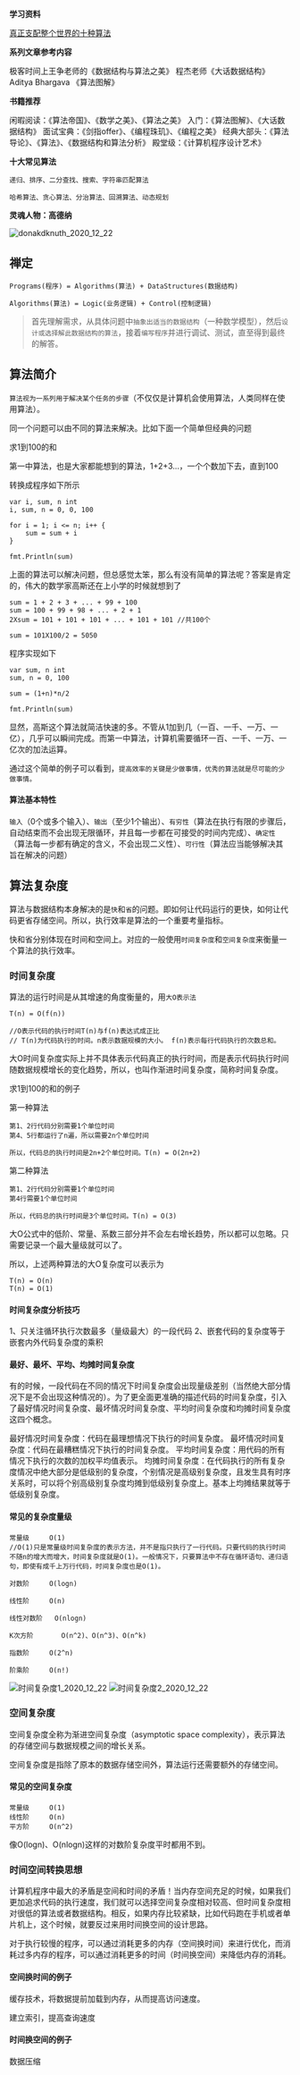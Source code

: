**学习资料**

[真正支配整个世界的十种算法](https://www.huxiu.com/article/267404.html?rec=manual)

**系列文章参考内容**

极客时间上王争老师的《数据结构与算法之美》
程杰老师《大话数据结构》
Aditya Bhargava 《算法图解》

**书籍推荐**

闲暇阅读：《算法帝国》、《数学之美》、《算法之美》
入门：《算法图解》、《大话数据结构》
面试宝典：《剑指offer》、《编程珠玑》、《编程之美》
经典大部头：《算法导论》、《算法》、《数据结构和算法分析》
殿堂级：《计算机程序设计艺术》

**十大常见算法**

```
递归、排序、二分查找、搜索、字符串匹配算法

哈希算法、贪心算法、分治算法、回溯算法、动态规划
```

**灵魂人物：高德纳**

![donakdknuth_2020_12_22](https://gitee.com/ghongxiang/picture/raw/master/编程/linux/donakd%20knuth_2020_12_22.jpg)
## 禅定

`Programs(程序) = Algorithms(算法) + DataStructures(数据结构)`

`Algorithms(算法) = Logic(业务逻辑) + Control(控制逻辑)`

>首先理解需求，从具体问题中`抽象出适当的数据结构`（一种数学模型），然后`设计或选择解此数据结构的算法`，接着`编写程序`并进行调试、测试，直至得到最终的解答。

## 算法简介

`算法视为一系列用于解决某个任务的步骤`（不仅仅是计算机会使用算法，人类同样在使用算法）。

同一个问题可以由不同的算法来解决。比如下面一个简单但经典的问题

求1到100的和

第一中算法，也是大家都能想到的算法，1+2+3...，一个个数加下去，直到100

转换成程序如下所示
```
var i, sum, n int
i, sum, n = 0, 0, 100

for i = 1; i <= n; i++ {
	sum = sum + i
}

fmt.Println(sum)
```

上面的算法可以解决问题，但总感觉太笨，那么有没有简单的算法呢？答案是肯定的，伟大的数学家高斯还在上小学的时候就想到了

```
sum = 1 + 2 + 3 + ... + 99 + 100
sum = 100 + 99 + 98 + ... + 2 + 1
2Xsum = 101 + 101 + 101 + ... + 101 + 101 //共100个

sum = 101X100/2 = 5050
```

程序实现如下
```
var sum, n int
sum, n = 0, 100

sum = (1+n)*n/2

fmt.Println(sum)
```

显然，高斯这个算法就简洁快速的多。不管从1加到几（一百、一千、一万、一亿），几乎可以瞬间完成。而第一中算法，计算机需要循环一百、一千、一万、一亿次的加法运算。

通过这个简单的例子可以看到，`提高效率的关键是少做事情，优秀的算法就是尽可能的少做事情。`

#### 算法基本特性

`输入`（0个或多个输入）、`输出`（至少1个输出）、`有穷性`（算法在执行有限的步骤后，自动结束而不会出现无限循环，并且每一步都在可接受的时间内完成）、`确定性`（算法每一步都有确定的含义，不会出现二义性）、`可行性`（算法应当能够解决其旨在解决的问题）

## 算法复杂度

算法与数据结构本身解决的是`快`和`省`的问题。即如何让代码运行的更快，如何让代码更省存储空间。所以，执行效率是算法的一个重要考量指标。

快和省分别体现在时间和空间上。对应的一般使用`时间复杂度`和`空间复杂度`来衡量一个算法的执行效率。

### 时间复杂度

算法的运行时间是从其增速的角度衡量的，用`大O表示法`

```
T(n) = O(f(n))

//O表示代码的执行时间T(n)与f(n)表达式成正比
// T(n)为代码执行的时间。n表示数据规模的大小。 f(n)表示每行代码执行的次数总和。
```

大O时间复杂度实际上并不具体表示代码真正的执行时间，而是表示代码执行时间随数据规模增长的变化趋势，所以，也叫作渐进时间复杂度，简称时间复杂度。

求1到100的和的例子

第一种算法
```
第1、2行代码分别需要1个单位时间
第4、5行都运行了n遍，所以需要2n个单位时间

所以，代码总的执行时间是2n+2个单位时间。T(n) = O(2n+2)
```

第二种算法
```
第1、2行代码分别需要1个单位时间
第4行需要1个单位时间

所以，代码总的执行时间是3个单位时间。T(n) = O(3)
```
大O公式中的低阶、常量、系数三部分并不会左右增长趋势，所以都可以忽略。只需要记录一个最大量级就可以了。

所以，上述两种算法的大O复杂度可以表示为
```
T(n) = O(n)
T(n) = O(1)
```

#### 时间复杂度分析技巧

1、只关注循环执行次数最多（量级最大）的一段代码
2、嵌套代码的复杂度等于嵌套内外代码复杂度的乘积

#### 最好、最坏、平均、均摊时间复杂度

有的时候，一段代码在不同的情况下时间复杂度会出现量级差别（当然绝大部分情况下是不会出现这种情况的）。为了更全面更准确的描述代码的时间复杂度，引入了最好情况时间复杂度、最坏情况时间复杂度、平均时间复杂度和均摊时间复杂度这四个概念。

最好情况时间复杂度：代码在最理想情况下执行的时间复杂度。
最坏情况时间复杂度：代码在最糟糕情况下执行的时间复杂度。
平均时间复杂度：用代码的所有情况下执行的次数的加权平均值表示。
均摊时间复杂度：在代码执行的所有复杂度情况中绝大部分是低级别的复杂度，个别情况是高级别复杂度，且发生具有时序关系时，可以将个别高级别复杂度均摊到低级别复杂度上。基本上均摊结果就等于低级别复杂度。

#### 常见的复杂度量级

```
常量级		O(1)
//O(1)只是常量级时间复杂度的表示方法，并不是指只执行了一行代码。只要代码的执行时间不随n的增大而增大，时间复杂度就是O(1)。一般情况下，只要算法中不存在循环语句、递归语句，即使有成千上万行代码，时间复杂度也是O(1)。

对数阶		O(logn)

线性阶		O(n)

线性对数阶	O(nlogn)

K次方阶	   O(n^2)、O(n^3)、O(n^k)

指数阶		O(2^n)

阶乘阶		O(n!)
```
![时间复杂度1_2020_12_22](https://gitee.com/ghongxiang/picture/raw/master/编程/linux/时间复杂度1_2020_12_22.jpg)
![时间复杂度2_2020_12_22](https://gitee.com/ghongxiang/picture/raw/master/编程/linux/时间复杂度2_2020_12_22.jpg)

### 空间复杂度

空间复杂度全称为渐进空间复杂度（asymptotic space complexity），表示算法的存储空间与数据规模之间的增长关系。

空间复杂度是指除了原本的数据存储空间外，算法运行还需要额外的存储空间。

#### 常见的空间复杂度
```
常量级		O(1)
线性阶		O(n)
平方阶		O(n^2)
```
像O(logn)、O(nlogn)这样的对数阶复杂度平时都用不到。

### 时间空间转换思想

计算机程序中最大的矛盾是空间和时间的矛盾！当内存空间充足的时候，如果我们更加追求代码的执行速度，我们就可以选择空间复杂度相对较高、但时间复杂度相对很低的算法或者数据结构。相反，如果内存比较紧缺，比如代码跑在手机或者单片机上，这个时候，就要反过来用时间换空间的设计思路。

对于执行较慢的程序，可以通过消耗更多的内存（空间换时间）来进行优化，而消耗过多内存的程序，可以通过消耗更多的时间（时间换空间）来降低内存的消耗。

#### 空间换时间的例子

缓存技术，将数据提前加载到内存，从而提高访问速度。

建立索引，提高查询速度

#### 时间换空间的例子

数据压缩
